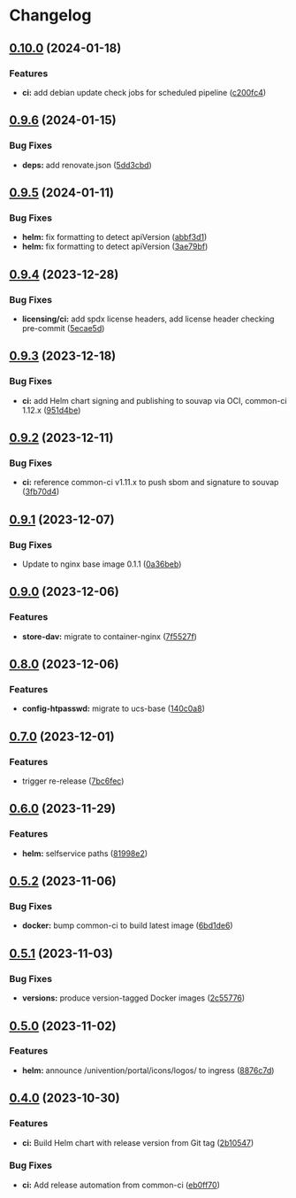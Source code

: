 # Changelog

## [0.10.0](https://git.knut.univention.de/univention/customers/dataport/upx/container-store-dav/compare/v0.9.6...v0.10.0) (2024-01-18)


### Features

* **ci:** add debian update check jobs for scheduled pipeline ([c200fc4](https://git.knut.univention.de/univention/customers/dataport/upx/container-store-dav/commit/c200fc441053aa61f06e2d66d8728feed7562946))

## [0.9.6](https://git.knut.univention.de/univention/customers/dataport/upx/container-store-dav/compare/v0.9.5...v0.9.6) (2024-01-15)


### Bug Fixes

* **deps:** add renovate.json ([5dd3cbd](https://git.knut.univention.de/univention/customers/dataport/upx/container-store-dav/commit/5dd3cbd052ac0eb688d2c7da60a1409c24e6ccdd))

## [0.9.5](https://git.knut.univention.de/univention/customers/dataport/upx/container-store-dav/compare/v0.9.4...v0.9.5) (2024-01-11)


### Bug Fixes

* **helm:** fix formatting to detect apiVersion ([abbf3d1](https://git.knut.univention.de/univention/customers/dataport/upx/container-store-dav/commit/abbf3d12707f7b309eb32ea566c8b9f9c68242f9))
* **helm:** fix formatting to detect apiVersion ([3ae79bf](https://git.knut.univention.de/univention/customers/dataport/upx/container-store-dav/commit/3ae79bf5a1cb349bbce8ad05511941e3339908dd))

## [0.9.4](https://git.knut.univention.de/univention/customers/dataport/upx/container-store-dav/compare/v0.9.3...v0.9.4) (2023-12-28)


### Bug Fixes

* **licensing/ci:** add spdx license headers, add license header checking pre-commit ([5ecae5d](https://git.knut.univention.de/univention/customers/dataport/upx/container-store-dav/commit/5ecae5d2e0f00663119f65993dd33af14488b944))

## [0.9.3](https://git.knut.univention.de/univention/customers/dataport/upx/container-store-dav/compare/v0.9.2...v0.9.3) (2023-12-18)


### Bug Fixes

* **ci:** add Helm chart signing and publishing to souvap via OCI, common-ci 1.12.x ([951d4be](https://git.knut.univention.de/univention/customers/dataport/upx/container-store-dav/commit/951d4be5c47768951571f6636e5c2ce7102896dc))

## [0.9.2](https://git.knut.univention.de/univention/customers/dataport/upx/container-store-dav/compare/v0.9.1...v0.9.2) (2023-12-11)


### Bug Fixes

* **ci:** reference common-ci v1.11.x to push sbom and signature to souvap ([3fb70d4](https://git.knut.univention.de/univention/customers/dataport/upx/container-store-dav/commit/3fb70d4b97debd7f74cfc1eb4cb0fb1207fc40eb))

## [0.9.1](https://git.knut.univention.de/univention/customers/dataport/upx/container-store-dav/compare/v0.9.0...v0.9.1) (2023-12-07)


### Bug Fixes

* Update to nginx base image 0.1.1 ([0a36beb](https://git.knut.univention.de/univention/customers/dataport/upx/container-store-dav/commit/0a36beb1677dafe39d5344c8e5af960ae4690581))

## [0.9.0](https://git.knut.univention.de/univention/customers/dataport/upx/container-store-dav/compare/v0.8.0...v0.9.0) (2023-12-06)


### Features

* **store-dav:** migrate to container-nginx ([7f5527f](https://git.knut.univention.de/univention/customers/dataport/upx/container-store-dav/commit/7f5527f4ce5eaf832d5882fff89145297d753067))

## [0.8.0](https://git.knut.univention.de/univention/customers/dataport/upx/container-store-dav/compare/v0.7.0...v0.8.0) (2023-12-06)


### Features

* **config-htpasswd:** migrate to ucs-base ([140c0a8](https://git.knut.univention.de/univention/customers/dataport/upx/container-store-dav/commit/140c0a8e82ea457853fc72549db557ff43419352))

## [0.7.0](https://git.knut.univention.de/univention/customers/dataport/upx/container-store-dav/compare/v0.6.0...v0.7.0) (2023-12-01)


### Features

* trigger re-release ([7bc6fec](https://git.knut.univention.de/univention/customers/dataport/upx/container-store-dav/commit/7bc6fecad175afa9423adfc83accf32532de244e))

## [0.6.0](https://git.knut.univention.de/univention/customers/dataport/upx/container-store-dav/compare/v0.5.2...v0.6.0) (2023-11-29)


### Features

* **helm:** selfservice paths ([81998e2](https://git.knut.univention.de/univention/customers/dataport/upx/container-store-dav/commit/81998e26e775d7b92cb43beaa3bab9679c64354f))

## [0.5.2](https://git.knut.univention.de/univention/customers/dataport/upx/container-store-dav/compare/v0.5.1...v0.5.2) (2023-11-06)


### Bug Fixes

* **docker:** bump common-ci to build latest image ([6bd1de6](https://git.knut.univention.de/univention/customers/dataport/upx/container-store-dav/commit/6bd1de632725d31d1f8df2972ef498db4dd64450))

## [0.5.1](https://git.knut.univention.de/univention/customers/dataport/upx/container-store-dav/compare/v0.5.0...v0.5.1) (2023-11-03)


### Bug Fixes

* **versions:** produce version-tagged Docker images ([2c55776](https://git.knut.univention.de/univention/customers/dataport/upx/container-store-dav/commit/2c55776a272e7bc02f1e2afcd5e0cc527c39cfbb))

## [0.5.0](https://git.knut.univention.de/univention/customers/dataport/upx/container-store-dav/compare/v0.4.0...v0.5.0) (2023-11-02)


### Features

* **helm:** announce /univention/portal/icons/logos/ to ingress ([8876c7d](https://git.knut.univention.de/univention/customers/dataport/upx/container-store-dav/commit/8876c7d92c0643cc0eeb013577eef66dc2160137))

## [0.4.0](https://git.knut.univention.de/univention/customers/dataport/upx/container-store-dav/compare/v0.3.0...v0.4.0) (2023-10-30)


### Features

* **ci:** Build Helm chart with release version from Git tag ([2b10547](https://git.knut.univention.de/univention/customers/dataport/upx/container-store-dav/commit/2b10547fafa8382ca3786358c6bcdc5a606e346d))


### Bug Fixes

* **ci:** Add release automation from common-ci ([eb0ff70](https://git.knut.univention.de/univention/customers/dataport/upx/container-store-dav/commit/eb0ff70069527af610e05910b2b57bd66130390f))
